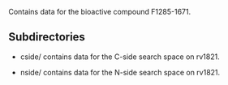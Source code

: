 Contains data for the bioactive compound F1285-1671.

## Subdirectories

- cside/ contains data for the C-side search space on rv1821.

- nside/ contains data for the N-side search space on rv1821.

